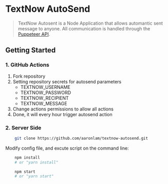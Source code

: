 # TextNow AutoSend

> TextNow Autosent is a Node Application that allows automantic sent message to anyone. All communication is handled through the [Puppeteer API](https://github.com/puppeteer/puppeteer/blob/v2.1.1/docs/api.md).

## Getting Started

### 1. GitHub Actions

1.  Fork repository
2.  Setting repository secrets for autosend parameters
    * TEXTNOW_USERNAME
    * TEXTNOW_PASSWORD
    * TEXTNOW_RECIPIENT
    * TEXTNOW_MESSAGE
3.  Change actions permissions to allow all actions
4.  Done, it will every hour trigger autosend action

### 2. Server Side

```bash
    git clone https://github.com/aaronlam/textnow-autosend.git
```

Modify config file, and excute script on the command line:

```bash
    npm install
    # or "yarn install"

    npm start
    # or "yarn start"

```
